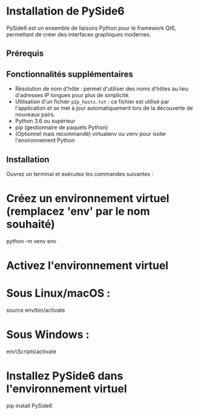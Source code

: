# Installation de PySide6

PySide6 est un ensemble de liaisons Python pour le framework Qt6, permettant de créer des interfaces graphiques modernes.

## Prérequis

## Fonctionnalités supplémentaires

- Résolution de nom d'hôte : permet d'utiliser des noms d'hôtes au lieu d'adresses IP longues pour plus de simplicité.
- Utilisation d'un fichier `p2p_hosts.txt` : ce fichier est utilisé par l'application et se met à jour automatiquement lors de la découverte de nouveaux pairs.
- Python 3.6 ou supérieur
- pip (gestionnaire de paquets Python)
- (Optionnel mais recommandé) virtualenv ou venv pour isoler l'environnement Python

## Installation

Ouvrez un terminal et exécutez les commandes suivantes :

# Créez un environnement virtuel (remplacez 'env' par le nom souhaité)
python -m venv env

# Activez l'environnement virtuel
# Sous Linux/macOS :
source env/bin/activate
# Sous Windows :
env\Scripts\activate

# Installez PySide6 dans l'environnement virtuel
pip install PySide6
